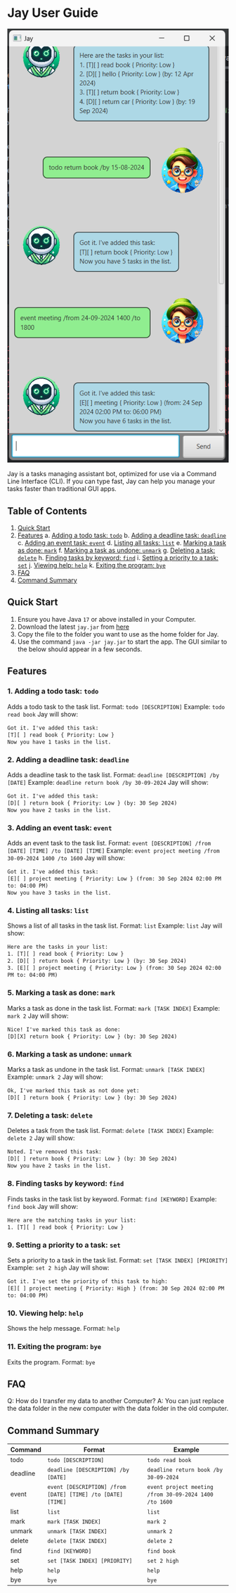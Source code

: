 # Jay User Guide

![Jay](Ui.png)

Jay is a tasks managing assistant bot, optimized for use via a Command Line Interface (CLI). 
If you can type fast, Jay can help you manage your tasks faster than traditional GUI apps.

## Table of Contents
1. [Quick Start](#quick-start)
2. [Features](#features)
    a. [Adding a todo task: `todo`](#1-adding-a-todo-task-todo)
    b. [Adding a deadline task: `deadline`](#2-adding-a-deadline-task-deadline)
    c. [Adding an event task: `event`](#3-adding-an-event-task-event)
    d. [Listing all tasks: `list`](#4-listing-all-tasks-list)
    e. [Marking a task as done: `mark`](#5-marking-a-task-as-done-mark)
    f. [Marking a task as undone: `unmark`](#6-marking-a-task-as-undone-unmark)
    g. [Deleting a task: `delete`](#7-deleting-a-task-delete)
    h. [Finding tasks by keyword: `find`](#8-finding-tasks-by-keyword-find)
    i. [Setting a priority to a task: `set`](#9-setting-a-priority-to-a-task-set)
    j. [Viewing help: `help`](#10-viewing-help-help)
    k. [Exiting the program: `bye`](#11-exiting-the-program-bye)
3. [FAQ](#faq)
4. [Command Summary](#command-summary)

## Quick Start
1. Ensure you have Java `17` or above installed in your Computer.
2. Download the latest `jay.jar` from [here](https://github.com/tckeong/ip/releases/tag/A-Release)
3. Copy the file to the folder you want to use as the home folder for Jay.
4. Use the command `java -jar jay.jar` to start the app. The GUI similar to the below should appear in a few seconds.

## Features
### 1. Adding a todo task: `todo`
Adds a todo task to the task list.
Format: `todo [DESCRIPTION]`
Example: 
`todo read book`
Jay will show:
```
Got it. I've added this task:
[T][ ] read book { Priority: Low }
Now you have 1 tasks in the list.
```
### 2. Adding a deadline task: `deadline`
Adds a deadline task to the task list.
Format: `deadline [DESCRIPTION] /by [DATE]`
Example:
`deadline return book /by 30-09-2024`
Jay will show:
```
Got it. I've added this task:
[D][ ] return book { Priority: Low } (by: 30 Sep 2024)
Now you have 2 tasks in the list.
```
### 3. Adding an event task: `event`
Adds an event task to the task list.
Format: `event [DESCRIPTION] /from [DATE] [TIME] /to [DATE] [TIME]`
Example:
`event project meeting /from 30-09-2024 1400 /to 1600`
Jay will show:
```
Got it. I've added this task:
[E][ ] project meeting { Priority: Low } (from: 30 Sep 2024 02:00 PM to: 04:00 PM)
Now you have 3 tasks in the list.
```
### 4. Listing all tasks: `list`
Shows a list of all tasks in the task list.
Format: `list`
Example:
`list`
Jay will show:
```
Here are the tasks in your list:
1. [T][ ] read book { Priority: Low }
2. [D][ ] return book { Priority: Low } (by: 30 Sep 2024)
3. [E][ ] project meeting { Priority: Low } (from: 30 Sep 2024 02:00 PM to: 04:00 PM)
```
### 5. Marking a task as done: `mark`
Marks a task as done in the task list.
Format: `mark [TASK INDEX]`
Example:
`mark 2`
Jay will show:
```
Nice! I've marked this task as done:
[D][X] return book { Priority: Low } (by: 30 Sep 2024)
```
### 6. Marking a task as undone: `unmark`
Marks a task as undone in the task list.
Format: `unmark [TASK INDEX]`
Example:
`unmark 2`
Jay will show:
```
Ok, I've marked this task as not done yet:
[D][ ] return book { Priority: Low } (by: 30 Sep 2024)
```
### 7. Deleting a task: `delete`
Deletes a task from the task list.
Format: `delete [TASK INDEX]`
Example:
`delete 2`
Jay will show:
```
Noted. I've removed this task:
[D][ ] return book { Priority: Low } (by: 30 Sep 2024)
Now you have 2 tasks in the list.
```
### 8. Finding tasks by keyword: `find`
Finds tasks in the task list by keyword.
Format: `find [KEYWORD]`
Example:
`find book`
Jay will show:
```
Here are the matching tasks in your list:
1. [T][ ] read book { Priority: Low }
```
### 9. Setting a priority to a task: `set`
Sets a priority to a task in the task list.
Format: `set [TASK INDEX] [PRIORITY]`
Example:
`set 2 high`
Jay will show:
```
Got it. I've set the priority of this task to high:
[E][ ] project meeting { Priority: High } (from: 30 Sep 2024 02:00 PM to: 04:00 PM)
```
### 10. Viewing help: `help`
Shows the help message.
Format: `help`
### 11. Exiting the program: `bye`
Exits the program.
Format: `bye`

## FAQ
Q: How do I transfer my data to another Computer?
A: You can just replace the data folder in the new computer with the data folder in the old computer.

## Command Summary
| Command  | Format                                                      | Example                                                |
|----------|-------------------------------------------------------------|--------------------------------------------------------|
| todo     | `todo [DESCRIPTION]`                                        | `todo read book`                                       |
| deadline | `deadline [DESCRIPTION] /by [DATE]`                         | `deadline return book /by 30-09-2024`                  |
| event    | `event [DESCRIPTION] /from [DATE] [TIME] /to [DATE] [TIME]` | `event project meeting /from 30-09-2024 1400 /to 1600` |
| list     | `list`                                                      | `list`                                                 |
| mark     | `mark [TASK INDEX]`                                         | `mark 2`                                               |
| unmark   | `unmark [TASK INDEX]`                                       | `unmark 2`                                             |
| delete   | `delete [TASK INDEX]`                                       | `delete 2`                                             |
| find     | `find [KEYWORD]`                                            | `find book`                                            |
| set      | `set [TASK INDEX] [PRIORITY]`                               | `set 2 high`                                           |
| help     | `help`                                                      | `help`                                                 |
| bye      | `bye`                                                       | `bye`                                                  |


